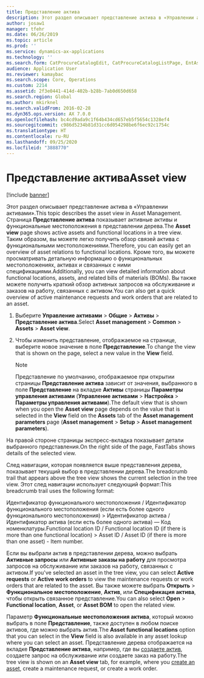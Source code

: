 ```yaml
---
title: Представление актива
description: Этот раздел описывает представление актива в «Управлении активами».
author: josaw1
manager: tfehr
ms.date: 06/26/2019
ms.topic: article
ms.prod: ''
ms.service: dynamics-ax-applications
ms.technology: ''
ms.search.form: CatProcureCatalogEdit, CatProcureCatalogListPage, EntAssetObjectTree, EntAssetFunctionalLocationTree
audience: Application User
ms.reviewer: kamaybac
ms.search.scope: Core, Operations
ms.custom: 2214
ms.assetid: 2f3e0441-414d-402b-b28b-7ab0d650d658
ms.search.region: Global
ms.author: mkirknel
ms.search.validFrom: 2016-02-28
ms.dyn365.ops.version: AX 7.0.0
ms.openlocfilehash: bc4cd9ada9c1f64b434cd657eb5f5654c1328ef4
ms.sourcegitcommit: c986d5234b81d31cc6d054298be6f6ec92c1754c
ms.translationtype: HT
ms.contentlocale: ru-RU
ms.lasthandoff: 09/25/2020
ms.locfileid: "3888770"
---
```

# <a name="asset-view"></a><span data-ttu-id="e6c76-103">Представление актива</span><span class="sxs-lookup"><span data-stu-id="e6c76-103">Asset view</span></span>

[!include [banner](../../includes/banner.md)]

 

<span data-ttu-id="e6c76-104">Этот раздел описывает представление актива в «Управлении активами».</span><span class="sxs-lookup"><span data-stu-id="e6c76-104">This topic describes the asset view in Asset Management.</span></span> <span data-ttu-id="e6c76-105">Страница **Представление актива** показывает активные активы и функциональные местоположения в представлении дерева.</span><span class="sxs-lookup"><span data-stu-id="e6c76-105">The **Asset view** page shows active assets and functional locations in a tree view.</span></span> <span data-ttu-id="e6c76-106">Таким образом, вы можете легко получить обзор связей актива с функциональными местоположениями.</span><span class="sxs-lookup"><span data-stu-id="e6c76-106">Therefore, you can easily get an overview of asset relations to functional locations.</span></span> <span data-ttu-id="e6c76-107">Кроме того, вы можете просматривать детальную информацию о функциональных местоположениях, активах и связанных с ними спецификациями.</span><span class="sxs-lookup"><span data-stu-id="e6c76-107">Additionally, you can view detailed information about functional locations, assets, and related bills of materials (BOMs).</span></span> <span data-ttu-id="e6c76-108">Вы также можете получить краткий обзор активных запросов на обслуживание и заказов на работу, связанных с активом.</span><span class="sxs-lookup"><span data-stu-id="e6c76-108">You can also get a quick overview of active maintenance requests and work orders that are related to an asset.</span></span>

1. <span data-ttu-id="e6c76-109">Выберите **Управление активами** \> **Общие** \> **Активы** \> **Представление актива**.</span><span class="sxs-lookup"><span data-stu-id="e6c76-109">Select **Asset management** \> **Common** \> **Assets** \> **Asset view**.</span></span>
2. <span data-ttu-id="e6c76-110">Чтобы изменить представление, отображаемое на странице, выберите новое значение в поле **Представление**.</span><span class="sxs-lookup"><span data-stu-id="e6c76-110">To change the view that is shown on the page, select a new value in the **View** field.</span></span>

    > [!NOTE]
    > <span data-ttu-id="e6c76-111">Представление по умолчанию, отображаемое при открытии страницы **Представление актива** зависит от значения, выбранного в поле **Представление** на вкладке **Активы** страницы **Параметры управления активами** (**Управление активами** \> **Настройка** \> **Параметры управления активами**).</span><span class="sxs-lookup"><span data-stu-id="e6c76-111">The default view that is shown when you open the **Asset view** page depends on the value that is selected in the **View** field on the **Assets** tab of the **Asset management parameters** page (**Asset management** \> **Setup** \> **Asset management parameters**).</span></span>

<span data-ttu-id="e6c76-112">На правой стороне страницы экспресс-вкладка показывает детали выбранного представления.</span><span class="sxs-lookup"><span data-stu-id="e6c76-112">On the right side of the page, FastTabs shows details of the selected view.</span></span>

<span data-ttu-id="e6c76-113">След навигации, которая появляется выше представления дерева, показывает текущий выбор в представлении дерева.</span><span class="sxs-lookup"><span data-stu-id="e6c76-113">The breadcrumb trail that appears above the tree view shows the current selection in the tree view.</span></span> <span data-ttu-id="e6c76-114">Этот след навигации использует следующий формат:</span><span class="sxs-lookup"><span data-stu-id="e6c76-114">This breadcrumb trail uses the following format:</span></span>

<span data-ttu-id="e6c76-115">Идентификатор функционального местоположения / Идентификатор функционального местоположения (если есть более одного функционального местоположения) \> Идентификатор актива / Идентификатор актива (если есть более одного актива) — Код номенклатуры.</span><span class="sxs-lookup"><span data-stu-id="e6c76-115">Functional location ID / Functional location ID (if there is more than one functional location) \> Asset ID / Asset ID (if there is more than one asset) - Item number.</span></span>

<span data-ttu-id="e6c76-116">Если вы выбрали актив в представлении дерева, можно выбрать **Активные запросы** или **Активные заказы на работу** для просмотра запросов на обслуживание или заказов на работу, связанных с активом.</span><span class="sxs-lookup"><span data-stu-id="e6c76-116">If you've selected an asset in the tree view, you can select **Active requests** or **Active work orders** to view the maintenance requests or work orders that are related to the asset.</span></span> <span data-ttu-id="e6c76-117">Вы также можете выбрать **Открыть** \> **Функциональное местоположение**, **Актив**, или **Спецификация актива**, чтобы открыть связанное представление.</span><span class="sxs-lookup"><span data-stu-id="e6c76-117">You can also select **Open** \> **Functional location**, **Asset**, or **Asset BOM** to open the related view.</span></span>

<span data-ttu-id="e6c76-118">Параметр **Функциональные местоположения актива**, который можно выбрать в поле **Представление**, также доступен в любом поиске активов, где можно выбрать актив.</span><span class="sxs-lookup"><span data-stu-id="e6c76-118">The **Asset functional locations** option that you can select in the **View** field is also available in any asset lookup where you can select an asset.</span></span> <span data-ttu-id="e6c76-119">Представление дерева отображается на вкладке **Представление актива**, например, где вы [создаете актив](../objects/create-an-object.md), создаете запрос на обслуживание или создаете заказ на работу.</span><span class="sxs-lookup"><span data-stu-id="e6c76-119">The tree view is shown on an **Asset view** tab, for example, where you [create an asset](../objects/create-an-object.md), create a maintenance request, or create a work order.</span></span>

